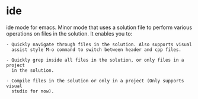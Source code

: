 # ide

ide mode for emacs. Minor mode that uses a solution file to perform various
operations on files in the solution. It enables you to:

    - Quickly navigate through files in the solution. Also supports visual
      assist style M-o command to switch between header and cpp files.

    - Quickly grep inside all files in the solution, or only files in a project
      in the solution.

    - Compile files in the solution or only in a project (Only supports visual
      studio for now).
